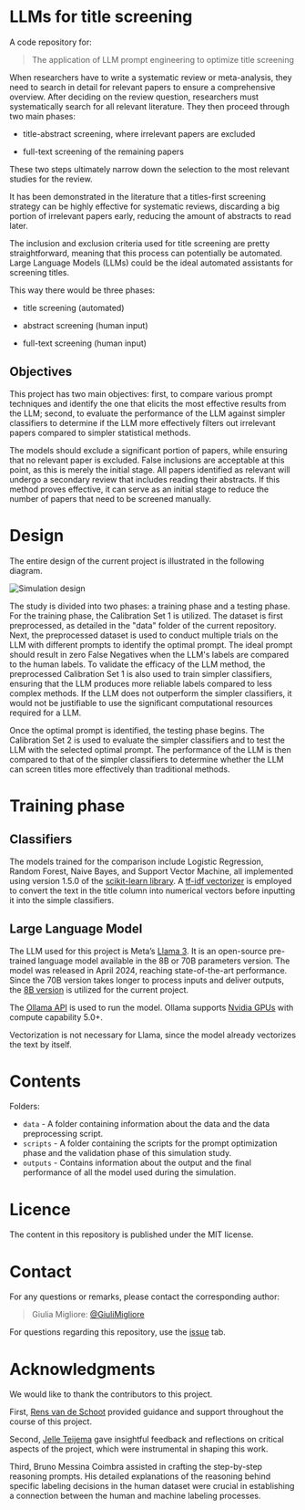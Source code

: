# LLMs for title screening 

A code repository for:
>The application of LLM prompt engineering to optimize title screening

When researchers have to write a systematic review or meta-analysis, they need to search in detail for relevant papers to ensure a comprehensive overview. After deciding on the review question, researchers must systematically search for all relevant literature. They then proceed through two main phases: 

- title-abstract screening, where irrelevant papers are excluded

- full-text screening of the remaining papers 

These two steps ultimately narrow down the selection to the most relevant studies for the review.

It has been demonstrated in the literature that a titles-first screening strategy can be highly effective for systematic reviews, discarding a big portion of irrelevant papers early, reducing the amount of abstracts to read later. 

The inclusion and exclusion criteria used for title screening are pretty straightforward, meaning that this process can potentially be automated. Large Language Models (LLMs) could be the ideal automated assistants for screening titles. 

This way there would be three phases:

- title screening (automated)

- abstract screening (human input)

- full-text screening (human input)

## Objectives
This project has two main objectives: first, to compare various prompt techniques and identify the one that elicits the most effective results from the LLM; second, to evaluate the performance of the LLM against simpler classifiers to determine if the LLM more effectively filters out irrelevant papers compared to simpler statistical methods. 

The models should exclude a significant portion of papers, while ensuring that no relevant paper is excluded. False inclusions are acceptable at this point, as this is merely the initial stage. All papers identified as relevant will undergo a secondary review that includes reading their abstracts. 
If this method proves effective, it can serve as an initial stage to reduce the number of papers that need to be screened manually.

# Design
The entire design of the current project is illustrated in the following diagram. 

![Simulation design](https://github.com/GiuliMigliore/LLMs-title-exclusion/assets/154629511/dfecd8fa-f577-4aea-ae31-c52bf27bffb1)

The study is divided into two phases: a training phase and a testing phase. For the training phase, the Calibration Set 1 is utilized. The dataset is first preprocessed, as detailed in the "data" folder of the current repository. Next, the preprocessed dataset is used to conduct multiple trials on the LLM with different prompts to identify the optimal prompt. The ideal prompt should result in zero False Negatives when the LLM's labels are compared to the human labels. To validate the efficacy of the LLM method, the preprocessed Calibration Set 1 is also used to train simpler classifiers, ensuring that the LLM produces more reliable labels compared to less complex methods. If the LLM does not outperform the simpler classifiers, it would not be justifiable to use the significant computational resources required for a LLM.

Once the optimal prompt is identified, the testing phase begins. The Calibration Set 2 is used to evaluate the simpler classifiers and to test the LLM with the selected optimal prompt. The performance of the LLM is then compared to that of the simpler classifiers to determine whether the LLM can screen titles more effectively than traditional methods.

# Training phase

## Classifiers
The models trained for the comparison include Logistic Regression, Random Forest, Naive Bayes, and Support Vector Machine, all implemented using version 1.5.0 of the [scikit-learn library](https://scikit-learn.org/stable/).
A [tf-idf vectorizer](https://scikit-learn.org/stable/modules/generated/sklearn.feature_extraction.text.TfidfVectorizer.html) is employed to convert the text in the title column into numerical vectors before inputting it into the simple classifiers. 

## Large Language Model
The LLM used for this project is Meta’s [Llama 3](https://ai.meta.com/blog/meta-llama-3/). It is an open-source pre-trained language model available in the 8B or 70B parameters version. The model was released in April 2024, reaching state-of-the-art performance. Since the 70B version takes longer to process inputs and deliver outputs, the [8B version](https://ollama.com/library/llama3:8b) is utilized for the current project. 

The [Ollama API](https://github.com/ollama/ollama/blob/main/docs/api.md) is used to run the model. Ollama supports [Nvidia GPUs](https://github.com/ollama/ollama/blob/main/docs/gpu.md) with compute capability 5.0+. 

Vectorization is not necessary for Llama, since the model already vectorizes the text by itself.

# Contents
Folders:
- `data` - A folder containing information about the data and the data preprocessing script.
- `scripts` - A folder containing the scripts for the prompt optimization phase and the validation phase of this simulation study.
- `outputs` - Contains information about the output and the final performance of all the model used during the simulation.

# Licence
The content in this repository is published under the MIT license.

# Contact
For any questions or remarks, please contact the corresponding author: 
 
> Giulia Migliore: [@GiuliMigliore](https://github.com/GiuliMigliore)

For questions regarding this repository, use the
[issue](https://github.com/GiuliMigliore/LLMs-title-exclusion/issues) tab.

# Acknowledgments

We would like to thank the contributors to this project.

First, [Rens van de Schoot](https://github.com/Rensvandeschoot) provided guidance and support throughout the course of this project. 

Second, [Jelle Teijema](https://github.com/jteijema) gave insightful feedback and reflections on critical aspects of the project, which were instrumental in shaping this work.

Third, Bruno Messina Coimbra assisted in crafting the step-by-step reasoning prompts. His detailed explanations of the reasoning behind specific labeling decisions in the human dataset were crucial in establishing a connection between the human and machine labeling processes.
